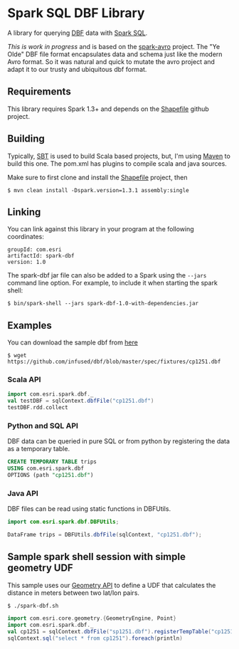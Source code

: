 # Spark SQL DBF Library

A library for querying [DBF](http://www.digitalpreservation.gov/formats/fdd/fdd000325.shtml) data with [Spark SQL](http://spark.apache.org/docs/latest/sql-programming-guide.html).

*This is work in progress* and is based on the [spark-avro](https://github.com/databricks/spark-avro) project.
The "Ye Olde" DBF file format encapsulates data and schema just like the modern Avro format. So it was natural and
quick to mutate the avro project and adapt it to our trusty and ubiquitous dbf format.

## Requirements
This library requires Spark 1.3+ and depends on the [Shapefile](https://github.com/punit-naik/Shapefile) github project.

## Building
Typically, [SBT](http://www.scala-sbt.org/) is used to build Scala based projects, but, I'm using [Maven](http://maven.apache.org/) to build this one.
The pom.xml has plugins to compile scala and java sources.

Make sure to first clone and install the [Shapefile](https://github.com/punit-naik/Shapefile) project, then

```
$ mvn clean install -Dspark.version=1.3.1 assembly:single
```

## Linking
You can link against this library in your program at the following coordinates:

```
groupId: com.esri
artifactId: spark-dbf
version: 1.0
```

The spark-dbf jar file can also be added to a Spark using the `--jars` command line option.
For example, to include it when starting the spark shell:

```
$ bin/spark-shell --jars spark-dbf-1.0-with-dependencies.jar
```

## Examples

You can download the sample dbf from [here](https://github.com/infused/dbf/blob/master/spec/fixtures/cp1251.dbf)


```
$ wget https://github.com/infused/dbf/blob/master/spec/fixtures/cp1251.dbf
```

### Scala API

```scala
import com.esri.spark.dbf._
val testDBF = sqlContext.dbfFile("cp1251.dbf")
testDBF.rdd.collect

```

### Python and SQL API
DBF data can be queried in pure SQL or from python by registering the data as a temporary table.


```sql
CREATE TEMPORARY TABLE trips
USING com.esri.spark.dbf
OPTIONS (path "cp1251.dbf")
```

### Java API
DBF files can be read using static functions in DBFUtils.


```java
import com.esri.spark.dbf.DBFUtils;

DataFrame trips = DBFUtils.dbfFile(sqlContext, "cp1251.dbf");
```

## Sample spark shell session with simple geometry UDF

This sample uses our [Geometry API](https://github.com/Esri/geometry-api-java) to define a UDF that calculates the
distance in meters between two lat/lon pairs.

```shell
$ ./spark-dbf.sh
```

```scala
import com.esri.core.geometry.{GeometryEngine, Point}
import com.esri.spark.dbf._
val cp1251 = sqlContext.dbfFile("sp1251.dbf").registerTempTable("cp1251")
sqlContext.sql("select * from cp1251").foreach(println)
```
